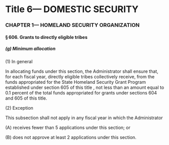 
# Title 6— DOMESTIC SECURITY
### CHAPTER 1— HOMELAND SECURITY ORGANIZATION
#### § 606. Grants to directly eligible tribes
##### (g) Minimum allocation

(1) In general

In allocating funds under this section, the Administrator shall ensure that, for each fiscal year, directly eligible tribes collectively receive, from the funds appropriated for the State Homeland Security Grant Program established under section 605 of this title , not less than an amount equal to 0.1 percent of the total funds appropriated for grants under sections 604 and 605 of this title.

(2) Exception

This subsection shall not apply in any fiscal year in which the Administrator

(A) receives fewer than 5 applications under this section; or

(B) does not approve at least 2 applications under this section.
